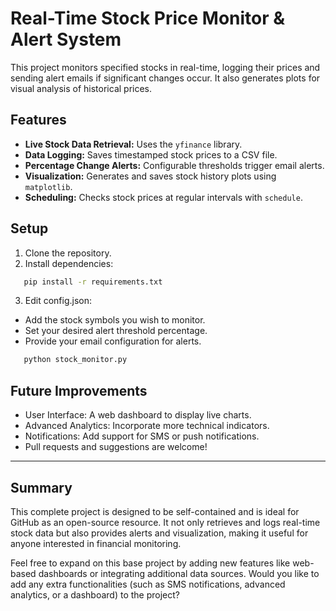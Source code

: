 # Real-Time Stock Price Monitor & Alert System

This project monitors specified stocks in real-time, logging their prices and sending alert emails if significant changes occur. It also generates plots for visual analysis of historical prices.

## Features

- **Live Stock Data Retrieval:** Uses the `yfinance` library.
- **Data Logging:** Saves timestamped stock prices to a CSV file.
- **Percentage Change Alerts:** Configurable thresholds trigger email alerts.
- **Visualization:** Generates and saves stock history plots using `matplotlib`.
- **Scheduling:** Checks stock prices at regular intervals with `schedule`.

## Setup

1. Clone the repository.
2. Install dependencies:

```bash
   pip install -r requirements.txt
 ```
3. Edit config.json:
- Add the stock symbols you wish to monitor.
- Set your desired alert threshold percentage.
- Provide your email configuration for alerts.

```bash
   python stock_monitor.py
 ```
## Future Improvements
- User Interface: A web dashboard to display live charts.
- Advanced Analytics: Incorporate more technical indicators.
- Notifications: Add support for SMS or push notifications.
- Pull requests and suggestions are welcome!

  
---

## Summary

This complete project is designed to be self-contained and is ideal for GitHub as an open-source resource. It not only retrieves and logs real-time stock data but also provides alerts and visualization, making it useful for anyone interested in financial monitoring.

Feel free to expand on this base project by adding new features like web-based dashboards or integrating additional data sources. Would you like to add any extra functionalities (such as SMS notifications, advanced analytics, or a dashboard) to the project?
